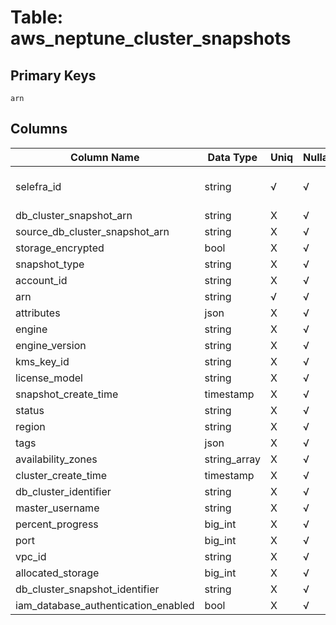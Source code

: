# Table: aws_neptune_cluster_snapshots

## Primary Keys 

```
arn
```


## Columns 

|  Column Name   |  Data Type  | Uniq | Nullable | Description | 
|  ----  | ----  | ----  | ----  | ---- | 
| selefra_id | string | √ | √ | primary keys value md5 | 
| db_cluster_snapshot_arn | string | X | √ |  | 
| source_db_cluster_snapshot_arn | string | X | √ |  | 
| storage_encrypted | bool | X | √ |  | 
| snapshot_type | string | X | √ |  | 
| account_id | string | X | √ |  | 
| arn | string | √ | √ |  | 
| attributes | json | X | √ |  | 
| engine | string | X | √ |  | 
| engine_version | string | X | √ |  | 
| kms_key_id | string | X | √ |  | 
| license_model | string | X | √ |  | 
| snapshot_create_time | timestamp | X | √ |  | 
| status | string | X | √ |  | 
| region | string | X | √ |  | 
| tags | json | X | √ |  | 
| availability_zones | string_array | X | √ |  | 
| cluster_create_time | timestamp | X | √ |  | 
| db_cluster_identifier | string | X | √ |  | 
| master_username | string | X | √ |  | 
| percent_progress | big_int | X | √ |  | 
| port | big_int | X | √ |  | 
| vpc_id | string | X | √ |  | 
| allocated_storage | big_int | X | √ |  | 
| db_cluster_snapshot_identifier | string | X | √ |  | 
| iam_database_authentication_enabled | bool | X | √ |  | 


